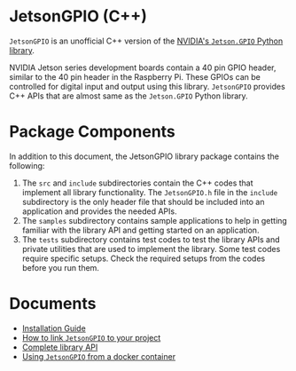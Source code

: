 # JetsonGPIO (C++)
`JetsonGPIO` is an unofficial C++ version of the [NVIDIA's `Jetson.GPIO` Python library](https://github.com/NVIDIA/jetson-gpio).

NVIDIA Jetson series development boards contain a 40 pin GPIO header, similar to the 40 pin header in the Raspberry Pi. These GPIOs can be controlled for digital input and output using this library. `JetsonGPIO` provides C++ APIs that are almost same as the `Jetson.GPIO` Python library.
  
  
# Package Components
In addition to this document, the JetsonGPIO library package contains the following:
1. The `src` and `include` subdirectories contain the C++ codes that implement all library functionality. The `JetsonGPIO.h` file in the `include` subdirectory is the only header file that should be included into an application and provides the needed APIs. 
2. The `samples` subdirectory contains sample applications to help in getting familiar with the library API and getting started on an application. 
3. The `tests` subdirectory contains test codes to test the library APIs and private utilities that are used to implement the library. Some test codes require specific setups. Check the required setups from the codes before you run them. 


# Documents
- [Installation Guide](docs/installation_guide.md)
- [How to link `JetsonGPIO` to your project](docs/how_to_link_to_your_project.md)
- [Complete library API](docs/library_api.md)
- [Using `JetsonGPIO` from a docker container](docs/using_from_docker_container.md)
